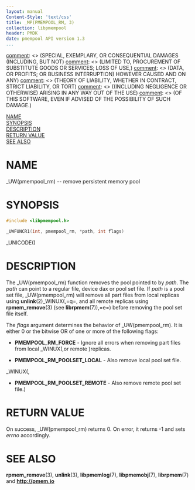 ```yaml
---
layout: manual
Content-Style: 'text/css'
title: _MP(PMEMPOOL_RM, 3)
collection: libpmempool
header: PMDK
date: pmempool API version 1.3
...
```


[comment]: <> (Copyright 2017, Intel Corporation)

[comment]: <> (Redistribution and use in source and binary forms, with or without)
[comment]: <> (modification, are permitted provided that the following conditions)
[comment]: <> (are met:)
[comment]: <> (    * Redistributions of source code must retain the above copyright)
[comment]: <> (      notice, this list of conditions and the following disclaimer.)
[comment]: <> (    * Redistributions in binary form must reproduce the above copyright)
[comment]: <> (      notice, this list of conditions and the following disclaimer in)
[comment]: <> (      the documentation and/or other materials provided with the)
[comment]: <> (      distribution.)
[comment]: <> (    * Neither the name of the copyright holder nor the names of its)
[comment]: <> (      contributors may be used to endorse or promote products derived)
[comment]: <> (      from this software without specific prior written permission.)

[comment]: <> (THIS SOFTWARE IS PROVIDED BY THE COPYRIGHT HOLDERS AND CONTRIBUTORS)
[comment]: <> ("AS IS" AND ANY EXPRESS OR IMPLIED WARRANTIES, INCLUDING, BUT NOT)
[comment]: <> (LIMITED TO, THE IMPLIED WARRANTIES OF MERCHANTABILITY AND FITNESS FOR)
[comment]: <> (A PARTICULAR PURPOSE ARE DISCLAIMED. IN NO EVENT SHALL THE COPYRIGHT)
[comment]: <> (OWNER OR CONTRIBUTORS BE LIABLE FOR ANY DIRECT, INDIRECT, INCIDENTAL,)
[comment]: <> (SPECIAL, EXEMPLARY, OR CONSEQUENTIAL DAMAGES (INCLUDING, BUT NOT)
[comment]: <> (LIMITED TO, PROCUREMENT OF SUBSTITUTE GOODS OR SERVICES; LOSS OF USE,)
[comment]: <> (DATA, OR PROFITS; OR BUSINESS INTERRUPTION) HOWEVER CAUSED AND ON ANY)
[comment]: <> (THEORY OF LIABILITY, WHETHER IN CONTRACT, STRICT LIABILITY, OR TORT)
[comment]: <> ((INCLUDING NEGLIGENCE OR OTHERWISE) ARISING IN ANY WAY OUT OF THE USE)
[comment]: <> (OF THIS SOFTWARE, EVEN IF ADVISED OF THE POSSIBILITY OF SUCH DAMAGE.)

[comment]: <> (pmempool_rm.3 -- man page for pool set management functions)

[NAME](#name)<br />
[SYNOPSIS](#synopsis)<br />
[DESCRIPTION](#description)<br />
[RETURN VALUE](#return-value)<br />
[SEE ALSO](#see-also)<br />


# NAME #

_UW(pmempool_rm) -- remove persistent memory pool


# SYNOPSIS #

```c
#include <libpmempool.h>

_UWFUNCR1(int, pmempool_rm, *path, int flags)
```

_UNICODE()


# DESCRIPTION #

The _UW(pmempool_rm) function removes the pool pointed to by *path*. The *path*
can point to a regular file, device dax or pool set file. If *path* is a pool
set file, _UW(pmempool_rm) will remove all part files from local replicas
using **unlink**(2)_WINUX(,=q=, and all remote replicas using **rpmem_remove**(3)
(see **librpmem**(7)),=e=) before removing the pool set file itself.

The *flags* argument determines the behavior of _UW(pmempool_rm).
It is either 0 or the bitwise OR of one or more of the following flags:

+ **PMEMPOOL_RM_FORCE** - Ignore all errors when removing part files from
local _WINUX(,or remote )replicas.

+ **PMEMPOOL_RM_POOLSET_LOCAL** - Also remove local pool set file.

_WINUX(,
+ **PMEMPOOL_RM_POOLSET_REMOTE** - Also remove remote pool set file.)


# RETURN VALUE #

On success, _UW(pmempool_rm) returns 0. On error, it returns -1 and sets
*errno* accordingly.


# SEE ALSO #

**rpmem_remove**(3), **unlink**(3), **libpmemlog**(7),
**libpmemobj**(7), **librpmem**(7) and **<http://pmem.io>**
